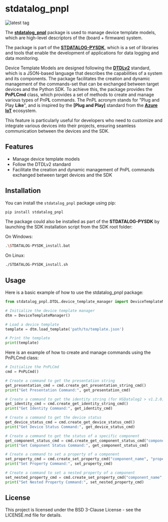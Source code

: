 # stdatalog_pnpl

![latest tag](https://img.shields.io/github/v/tag/STMicroelectronics/stdatalog_pnpl.svg?color=brightgreen)

The **[stdatalog_pnpl](https://github.com/STMicroelectronics/stdatalog_pnpl)** package is used to manage device template models, which are high-level descriptors of the (board + firmware) system.

The package is part of the **[STDATALOG-PYSDK](https://github.com/STMicroelectronics/stdatalog-pysdk)**, which is a set of libraries and tools that enable the development of applications for data logging and data monitoring.

Device Template Models are designed following the **[DTDLv2](https://github.com/Azure/opendigitaltwins-dtdl/blob/master/DTDL/v2/DTDL.v2.md)** standard, which is a JSON-based language that describes the capabilities of a system and its components.
The package facilitates the creation and dynamic management of the commands-set that can be exchanged between target devices and the Python SDK.
To achieve this, the package provides the **PnPLCmd** class, which provides a set of methods to create and manage various types of PnP**L** commands.
The PnPL acronym stands for "Plug and Play **Like**", and is inspired by the **[Plug and Play]** standard from the **[Azure IoT](https://docs.microsoft.com/en-us/azure/iot-pnp/overview-iot-plug-and-play)** ecosystem.

This feature is particularly useful for developers who need to customize and integrate various devices into their projects, ensuring seamless communication between the devices and the SDK.

## Features

- Manage device template models
- Follow the DTDLv2 standard
- Facilitate the creation and dynamic management of PnPL commands exchanged between target devices and the SDK

## Installation

You can install the `stdatalog_pnpl` package using pip:

```sh
pip install stdatalog_pnpl
```

The package could also be installed as part of the **STDATALOG-PYSDK** by launching the SDK installation script from the SDK root folder:

On Windows:
```sh
.\STDATALOG-PYSDK_install.bat
```

On Linux:
```sh
./STDATALOG-PYSDK_install.sh
```

## Usage
Here is a basic example of how to use the stdatalog_pnpl package:

```python
from stdatalog_pnpl.DTDL.device_template_manager import DeviceTemplateManager

# Initialize the device template manager
dtm = DeviceTemplateManager()

# Load a device template
template = dtm.load_template('path/to/template.json')

# Print the template
print(template)
```
Here is an example of how to create and manage commands using the PnPLCmd class:

```python
# Initialize the PnPLCmd
cmd = PnPLCmd()

# Create a command to get the presentation string
get_presentation_cmd = cmd.create_get_presentation_string_cmd()
print("Get Presentation Command:", get_presentation_cmd)

# Create a command to get the identity string (for HSDatalog2 > v1.2.0)
get_identity_cmd = cmd.create_get_identity_string_cmd()
print("Get Identity Command:", get_identity_cmd)

# Create a command to get the device status
get_device_status_cmd = cmd.create_get_device_status_cmd()
print("Get Device Status Command:", get_device_status_cmd)

# Create a command to get the status of a specific component
get_component_status_cmd = cmd.create_get_component_status_cmd("component_name")
print("Get Component Status Command:", get_component_status_cmd)

# Create a command to set a property of a component
set_property_cmd = cmd.create_set_property_cmd("component_name", "property_name", "property_value")
print("Set Property Command:", set_property_cmd)

# Create a command to set a nested property of a component
set_nested_property_cmd = cmd.create_set_property_cmd("component_name", ["nested", "property", "name"], "property_value")
print("Set Nested Property Command:", set_nested_property_cmd)
```

## License
This project is licensed under the BSD 3-Clause License - see the LICENSE.md file for details.